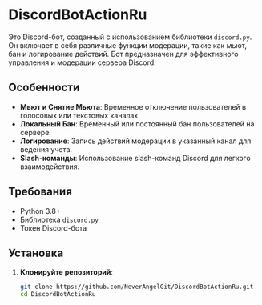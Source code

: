 # DiscordBotActionRu

Это Discord-бот, созданный с использованием библиотеки `discord.py`. Он включает в себя различные функции модерации, такие как мьют, бан и логирование действий. Бот предназначен для эффективного управления и модерации сервера Discord.

## Особенности

- **Мьют и Снятие Мьюта**: Временное отключение пользователей в голосовых или текстовых каналах.
- **Локальный Бан**: Временный или постоянный бан пользователей на сервере.
- **Логирование**: Запись действий модерации в указанный канал для ведения учета.
- **Slash-команды**: Использование slash-команд Discord для легкого взаимодействия.

## Требования

- Python 3.8+
- Библиотека `discord.py`
- Токен Discord-бота

## Установка

1. **Клонируйте репозиторий**:
   ```bash
   git clone https://github.com/NeverAngelGit/DiscordBotActionRu.git
   cd DiscordBotActionRu
